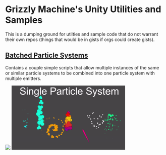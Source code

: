 # Grizzly Machine's Unity Utilities and Samples
This is a dumping ground for utilties and sample code that do not warrant their own repos (things that would be in gists if orgs could create gists).

## [Batched Particle Systems](/BatchedParticleSystem/)
Contains a couple simple scripts that allow multiple instances of the same or similar particle systems to be combined into one particle system with multiple emitters.

![](/BatchedParticleSystem/gifs/particles.gif) ![](/BatchedParticleSystem/gifs/BatchedParticles.gif)
